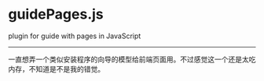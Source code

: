 # guidePages.js
plugin for guide with pages in JavaScript

----

一直想弄一个类似安装程序的向导的模型给前端页面用。不过感觉这一个还是太吃内存，不知道是不是我的错觉。